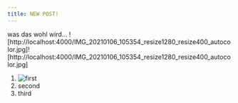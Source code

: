 ```yaml
---
title: NEW POST!
---
```


was das wohl wird...
![http://localhost:4000/IMG_20210106_105354_resize1280_resize400_autocolor.jpg]![http://localhost:4000/IMG_20210106_105354_resize1280_resize400_autocolor.jpg]
1. ![first][def]
2. second
3. third


[def]: https://localhost:4000/IMG_20210106_105354_resize1280_resize400_autocolor.jpg